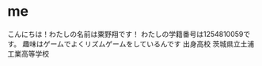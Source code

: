 # me

   こんにちは！わたしの名前は粟野翔です！
    わたしの学籍番号は1254810059です。
    趣味はゲームでよくリズムゲームをしているんです
    出身高校 茨城県立土浦工業高等学校
    

 

